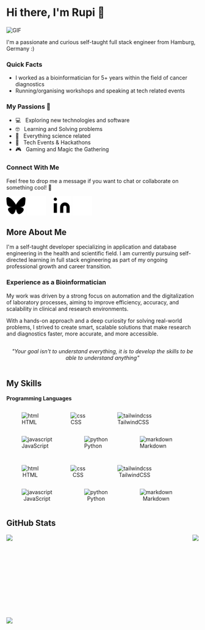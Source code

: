 # Hi there, I'm Rupi 👋

<img align="center" style="height: 300px; width: auto;" alt="GIF" src="https://media2.giphy.com/media/v1.Y2lkPTc5MGI3NjExMTE4anI1ZGVza2xmaWg3czMxa25rYmk1MjBncnNrNnAwYmc5dTFjcSZlcD12MV9pbnRlcm5hbF9naWZfYnlfaWQmY3Q9Zw/jX1RFmcDNZp8UatWRF/giphy.gif" />

I'm a passionate and curious self-taught full stack engineer from Hamburg, Germany :)

### Quick Facts

- I worked as a bioinformatician for 5+ years within the field of cancer diagnostics
- Running/organising workshops and speaking at tech related events

### My Passions&nbsp;🧡

- 💻 &nbsp; Exploring new technologies and software
- 🤓 &nbsp; Learning and Solving problems
- 🧪 &nbsp; Everything science related
- 🍕 &nbsp; Tech Events & Hackathons
- 🎮 &nbsp; Gaming and Magic the Gathering

### Connect With Me

Feel free to drop me a message if you want to chat or collaborate on something cool! 🤝

[![website](./img/bluesky-dark.svg)](https://bsky.app/profile/devpellia.bsky.social#gh-light-mode-only)
[![website](./img/bluesky-light.svg)](https://bsky.app/profile/devpellia.bsky.social#gh-dark-mode-only)
&nbsp;&nbsp;
[![website](./img/linkedin-dark.svg)](https://www.linkedin.com/in/dev-rupinder-singh/#gh-light-mode-only)
[![website](./img/linkedin-light.svg)](https://www.linkedin.com/in/dev-rupinder-singh/#gh-dark-mode-only)

## More About Me

I'm a self-taught developer specializing in application and database engineering in the health and scientific field. I am currently pursuing self-directed learning in full stack engineering as part of my ongoing professional growth and career transition.

### Experience as a Bioinformatician

My work was driven by a strong focus on automation and the digitalization of laboratory processes, aiming to improve efficiency, accuracy, and scalability in clinical and research environments.

With a hands-on approach and a deep curiosity for solving real-world problems, I strived to create smart, scalable solutions that make research and diagnostics faster, more accurate, and more accessible.

##

<center>
    <i>"Your goal isn't to understand everything, it is to develop the skills to be able to understand anything"</i>
</center>

</br>

## My Skills

**Programming Languages**

<figure style="display: inline-block">
    <img src="https://cdn.jsdelivr.net/gh/devicons/devicon@latest/icons/html5/html5-original.svg" alt="html" width="35" height="35"/>
    <figcaption>HTML</figcaption>
</figure>
<figure style="display: inline-block">
    <img src="https://cdn.jsdelivr.net/gh/devicons/devicon@latest/icons/css3/css3-original.svg" alt="css" width="35" height="35"/>
    <figcaption>CSS</figcaption>
</figure>
<figure style="display: inline-block">
    <img src="https://cdn.jsdelivr.net/gh/devicons/devicon@latest/icons/tailwindcss/tailwindcss-original.svg" alt="tailwindcss" width="35" height="35"/>
    <figcaption>TailwindCSS</figcaption>
</figure>
<figure style="display: inline-block">
    <img src="https://cdn.jsdelivr.net/gh/devicons/devicon@latest/icons/javascript/javascript-original.svg" alt="javascript" width="35" height="35"/>
    <figcaption>JavaScript</figcaption>
</figure>
<figure style="display: inline-block">
    <img src="https://cdn.jsdelivr.net/gh/devicons/devicon@latest/icons/python/python-original.svg" alt="python" width="35" height="35"/>
    <figcaption>Python</figcaption>
</figure>
<figure style="display: inline-block">
    <img src="https://cdn.jsdelivr.net/gh/devicons/devicon@latest/icons/markdown/markdown-original.svg" alt="markdown" width="35" height="35"/>
    <figcaption>Markdown</figcaption>
</figure>

<p float="left" align="center">
    <figure style="display: inline-block" align="center">
        <img src="https://cdn.jsdelivr.net/gh/devicons/devicon@latest/icons/html5/html5-original.svg" alt="html" width="35" height="35"/>
        <figcaption>HTML</figcaption>
    </figure>
    <figure style="display: inline-block" align="center">
        <img src="https://cdn.jsdelivr.net/gh/devicons/devicon@latest/icons/css3/css3-original.svg" alt="css" width="35" height="35"/>
        <figcaption>CSS</figcaption>
    </figure>
    <figure style="display: inline-block" align="center">
        <img src="https://cdn.jsdelivr.net/gh/devicons/devicon@latest/icons/tailwindcss/tailwindcss-original.svg" alt="tailwindcss" width="35" height="35"/>
        <figcaption>TailwindCSS</figcaption>
    </figure>
    <figure style="display: inline-block" align="center">
        <img src="https://cdn.jsdelivr.net/gh/devicons/devicon@latest/icons/javascript/javascript-original.svg" alt="javascript" width="35" height="35"/>
        <figcaption>JavaScript</figcaption>
    </figure>
    <figure style="display: inline-block" align="center">
        <img src="https://cdn.jsdelivr.net/gh/devicons/devicon@latest/icons/python/python-original.svg" alt="python" width="35" height="35"/>
        <figcaption>Python</figcaption>
    </figure>
    <figure style="display: inline-block" align="center">
        <img src="https://cdn.jsdelivr.net/gh/devicons/devicon@latest/icons/markdown/markdown-original.svg" alt="markdown" width="35" height="35"/>
        <figcaption>Markdown</figcaption>
    </figure>
</p>

<!-- <div align="center">

<table><tr><td valign="top" width="33%">

#### Frontend

<div align="center">
    <figure style="display: inline-block">
        <img src="https://cdn.jsdelivr.net/gh/devicons/devicon@latest/icons/html5/html5-original.svg" alt="html" width="35" height="35"/>
        <figcaption>HTML</figcaption>
    </figure>
    <figure style="display: inline-block">
        <img src="https://cdn.jsdelivr.net/gh/devicons/devicon@latest/icons/css3/css3-original.svg" alt="css" width="35" height="35"/>
        <figcaption>CSS</figcaption>
    </figure>
        <figure style="display: inline-block">
        <img src="https://cdn.jsdelivr.net/gh/devicons/devicon@latest/icons/html5/html5-original.svg" alt="html" width="35" height="35"/>
        <figcaption>CSS</figcaption>
    </figure>
        <figure style="display: inline-block">
        <img src="https://cdn.jsdelivr.net/gh/devicons/devicon@latest/icons/html5/html5-original.svg" alt="html" width="35" height="35"/>
        <figcaption>CSS</figcaption>
    </figure>
    <img src="https://cdn.jsdelivr.net/gh/devicons/devicon@latest/icons/css3/css3-original.svg" alt="css" width="35" height="35"/>
    <img src="https://cdn.jsdelivr.net/gh/devicons/devicon@latest/icons/tailwindcss/tailwindcss-original.svg" alt="tailwindcss" width="35" height="35"/>
    <img src="https://cdn.jsdelivr.net/gh/devicons/devicon@latest/icons/javascript/javascript-original.svg" alt="javascript" width="35" height="35"/>
    <img src="https://cdn.jsdelivr.net/gh/devicons/devicon@latest/icons/react/react-original.svg" alt="react" width="35" height="35"/>
</div>

</td><td valign="top" width="33%">

#### Backend

<div align="center">
    <img src="https://cdn.jsdelivr.net/gh/devicons/devicon@latest/icons/python/python-original.svg" alt="python" width="35" height="35"/>
    <img src="https://cdn.jsdelivr.net/gh/devicons/devicon@latest/icons/fastapi/fastapi-original.svg" alt="fastapi" width="35" height="35"/>
    <img src="https://cdn.jsdelivr.net/gh/devicons/devicon@latest/icons/nodejs/nodejs-original.svg" alt="nodejs" width="35" height="35"/>
    <img src="https://cdn.jsdelivr.net/gh/devicons/devicon@latest/icons/express/express-original.svg" alt="express" width="35" height="35"/>
</div>

</td><td valign="top" width="33%">

#### Databases

<div align="center">
    <img src="./img/sql-icon.svg" alt="sql" width="35" height="35"/>
    <img src="https://cdn.jsdelivr.net/gh/devicons/devicon@latest/icons/postgresql/postgresql-original.svg" alt="postgresql" width="35" height="35"/>
    <img src="./img/filemaker-icon.png" alt="filemaker" width="35" height="35"/>
    <img src="https://cdn.jsdelivr.net/gh/devicons/devicon@latest/icons/mongodb/mongodb-original.svg" alt="mongodb" width="35" height="35"/>
</div>

</td></tr>
<tr><td valign="top" width="33%">

#### Tools

<div align="center">
    <img src="https://cdn.jsdelivr.net/gh/devicons/devicon@latest/icons/markdown/markdown-original.svg" alt="markdown" width="35" height="35"/>
    <img src="https://cdn.jsdelivr.net/gh/devicons/devicon@latest/icons/git/git-original.svg" alt="git" width="35" height="35"/>
    <img src="https://cdn.jsdelivr.net/gh/devicons/devicon@latest/icons/vitejs/vitejs-original.svg" alt="vitejs" width="35" height="35"/>
</div>

</td></tr></table>

</div>

</br> -->

## GitHub Stats

 <div style="display: flex; flex-direction: column; flex; gap: 1rem;">
    <div style="display: flex; flex-direction: row; flex; gap: 1rem; justify-content: space-between;">
        <img height=200 src="https://github-readme-stats-amber-kappa-46.vercel.app/api?username=pellia&show_icons=github&hide_icon=true&theme=transparent&hide_border=true&hide=stars&card_width=275" />
        <img height=200 src="https://github-readme-stats-amber-kappa-46.vercel.app/api/top-langs?username=pellia&layout=compact&langs_count=8&card_width=275&theme=transparent&hide_border=true&size_weight=0.5&count_weight=0.5" />
    </div>
    <img style="width: 100%" src="https://github-readme-streak-stats-xi-smoky.vercel.app?user=pellia&theme=transparent&hide_border=true&card_width=700&card_height=200">
 </div>
